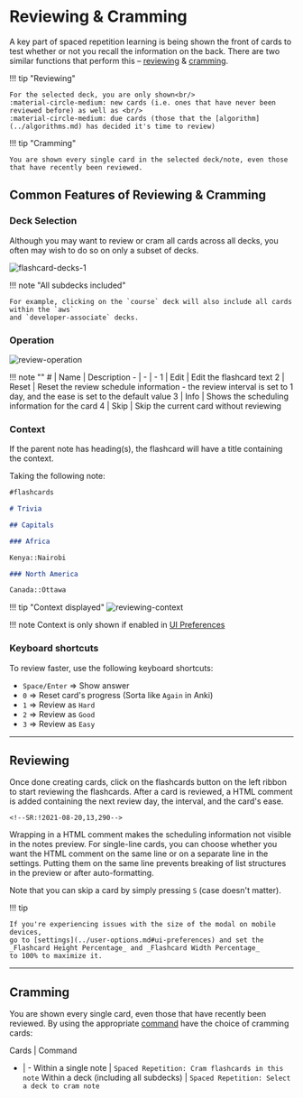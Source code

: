 # Reviewing & Cramming

A key part of spaced repetition learning is being shown the front of cards to test whether or not you recall the information on the back. There are two similar functions that perform this – [reviewing](#reviewing) & [cramming](#cramming).

<div class="grid" markdown>
!!! tip "Reviewing"

    For the selected deck, you are only shown<br/>
    :material-circle-medium: new cards (i.e. ones that have never been reviewed before) as well as <br/>
    :material-circle-medium: due cards (those that the [algorithm](../algorithms.md) has decided it's time to review)

!!! tip "Cramming"

    You are shown every single card in the selected deck/note, even those that have recently been reviewed.

</div>

## Common Features of Reviewing & Cramming

### Deck Selection

Although you may want to review or cram all cards across all decks, you often may wish to do so on only a subset of decks.

![flashcard-decks-1](https://github.com/user-attachments/assets/a207b0f6-b064-443c-9c55-540681b10891)

!!! note "All subdecks included"

    For example, clicking on the `course` deck will also include all cards within the `aws`
    and `developer-associate` decks.

### Operation


![review-operation](https://github.com/user-attachments/assets/d8f438dc-f1f0-43c4-a752-a5eeb64346e4)

!!! note ""
    # | Name | Description
    - | - | -
    1 | Edit | Edit the flashcard text
    2 | Reset | Reset the review schedule information - the review interval is set to 1 day, and the ease is set to the default value
    3 | Info | Shows the scheduling information for the card
    4 | Skip | Skip the current card without reviewing

### Context

If the parent note has heading(s), the flashcard will have a title containing the context.


Taking the following note:

```markdown
#flashcards

# Trivia

## Capitals

### Africa

Kenya::Nairobi

### North America

Canada::Ottawa
```
!!! tip "Context displayed"
    ![reviewing-context](https://github.com/user-attachments/assets/2ccfc23a-a106-4133-91ec-8bd0efd0e372)




!!! note
    Context is only shown if enabled in [UI Preferences](../user-options.md#ui-preferences)

### Keyboard shortcuts

To review faster, use the following keyboard shortcuts:

-   `Space/Enter` => Show answer
-   `0` => Reset card's progress (Sorta like `Again` in Anki)
-   `1` => Review as `Hard`
-   `2` => Review as `Good`
-   `3` => Review as `Easy`

---

## Reviewing

Once done creating cards, click on the flashcards button on the left ribbon to start reviewing the flashcards. After a card is reviewed, a HTML comment is added containing the next review day, the interval, and the card's ease.

```
<!--SR:!2021-08-20,13,290-->
```

Wrapping in a HTML comment makes the scheduling information not visible in the notes preview. For single-line cards, you can choose whether you want the HTML comment on the same line or on a separate line in the settings. Putting them on the same line prevents breaking of list structures in the preview or after auto-formatting.

Note that you can skip a card by simply pressing `S` (case doesn't matter).

!!! tip

    If you're experiencing issues with the size of the modal on mobile devices,
    go to [settings](../user-options.md#ui-preferences) and set the _Flashcard Height Percentage_ and _Flashcard Width Percentage_
    to 100% to maximize it.

---

## Cramming

You are shown every single card, even those that have recently been reviewed.
By using the appropriate [command](../plugin-commands.md) have the choice of cramming cards:

Cards | Command
- | -
Within a single note | `Spaced Repetition: Cram flashcards in this note`
Within a deck (including all subdecks) |  `Spaced Repetition: Select a deck to cram note`
